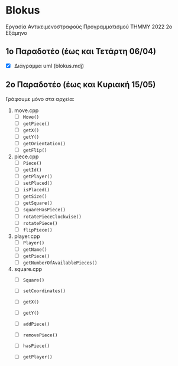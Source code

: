 # Blokus
Εργασία Αντικειμενοστραφούς Προγραμματισμού ΤΗΜΜΥ 2022 2ο Εξάμηνο 

## 1ο Παραδοτέο (έως και Τετάρτη 06/04)
- [x] Διάγραμμα uml (blokus.mdj)

## 2ο Παραδοτέο (έως και Κυριακή 15/05)
Γράφουμε μόνο στα αρχεία: 
1. move.cpp 
    - [ ] `Move()`
    - [ ] `getPiece()`
    - [ ] `getX()`
    - [ ] `getY()`
    - [ ] `getOrientation()`
    - [ ] `getFlip()`
2. piece.cpp 
    - [ ] `Piece()`
    - [ ] `getId()`
    - [ ] `getPlayer()`
    - [ ] `setPlaced()`
    - [ ] `isPlaced() `
    - [ ] `getSize() `
    - [ ] `getSquare() `
    - [ ] `squareHasPiece()`
    - [ ] `rotatePieceClockwise()`
    - [ ] `rotatePiece()`
    - [ ] `flipPiece()`
3. player.cpp 
    - [ ] `Player()`
    - [ ] `getName()`
    - [ ] `getPiece() `
    - [ ] `getNumberOfAvailablePieces() `
4. square.cpp
    - [ ] `Square() `
    - [ ] `setCoordinates() `
    - [ ] `getX() `
    - [ ] `getY() `
    - [ ] `addPiece() `
    - [ ] `removePiece() `
    - [ ] `hasPiece() `
    - [ ] `getPlayer() `

